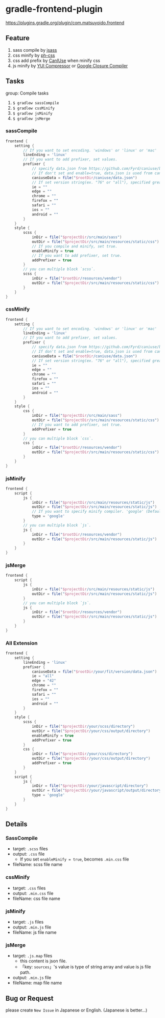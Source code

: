 # gradle-frontend-plugin

https://plugins.gradle.org/plugin/com.matsuyoido.frontend

## Feature

1. sass compile by [jsass](https://gitlab.com/jsass/jsass)
1. css minify by [ph-css](https://github.com/phax/ph-css)
1. css add prefix by [CanIUse](https://github.com/Fyrd/caniuse) when minify css
1. js minify by [YUI Compressor](https://mvnrepository.com/artifact/com.yahoo.platform.yui/yuicompressor) or [Google Closure Compiler](https://github.com/google/closure-compiler)


## Tasks

group: Compile tasks

1. `$ gradlew sassCompile`
1. `$ gradlew cssMinify`
1. `$ gradlew jsMinify`
1. `$ gradlew jsMerge`

### sassCompile

```gradle
frontend {
    setting {
        // If you want to set encoding. 'windows' or 'linux' or 'mac'
        lineEnding = 'linux'
        // If you want to add prefixer, set values.
        prefixer {
            // specify data.json from https://github.com/Fyrd/caniuse/blob/master/data.json
            // If don't set and enable=true, data.json is used from caniuse-db-1.0.30000748
            caniuseData = file("$rootDir/caniuse/data.json")
            // If set version string(ex. "76" or "all"), specified greater version check css supports & add prefixer.
            ie = ""
            edge = ""
            chrome = ""
            firefox = ""
            safari = ""
            ios = ""
            android = ""
        }
    }
    style {
        scss {
            inDir = file("$projectDir/src/main/sass")
            outDir = file("$projectDir/src/main/resources/static/css")
            // If you compile and minify, set true. 
            enableMinify = true
            // If you want to add prefixer, set true.
            addPrefixer = true
        }
        // you can multiple block `scss`.
        scss {
            inDir = file("$rootDir/resources/vendor")
            outDir = file("$projectDir/src/main/resources/static/css")
        }
    }
}
```

### cssMinify

```gradle
frontend {
    setting {
        // If you want to set encoding. 'windows' or 'linux' or 'mac'
        lineEnding = 'linux'
        // If you want to add prefixer, set values.
        prefixer {
            // specify data.json from https://github.com/Fyrd/caniuse/blob/master/data.json
            // If don't set and enable=true, data.json is used from caniuse-db-1.0.30000748
            caniuseData = file("$rootDir/caniuse/data.json")
            // If set version string(ex. "76" or "all"), specified greater version check css supports & add prefixer.
            ie = ""
            edge = ""
            chrome = ""
            firefox = ""
            safari = ""
            ios = ""
            android = ""
        }
    }
    style {
        css {
            inDir = file("$projectDir/src/main/sass")
            outDir = file("$projectDir/src/main/resources/static/css")
            // If you want to add prefixer, set true.
            addPrefixer = true
        }
        // you can multiple block `css`.
        css {
            inDir = file("$rootDir/resources/vendor")
            outDir = file("$projectDir/src/main/resources/static/css")
        }
    }
}
```


### jsMinify

```gradle
frontend {
    script {
        js {
            inDir = file("$projectDir/src/main/resources/static/js")
            outDir = file("$projectDir/src/main/resources/static/js")
            // If you want to specify minify compiler. 'google' (Default) or 'yahoo'
            type = 'google'
        }
        // you can multiple block `js`.
        js {
            inDir = file("$rootDir/resources/vendor")
            outDir = file("$projectDir/src/main/resources/static/js")
        }
    }
}
```

### jsMerge

```gradle
frontend {
    script {
        js {
            inDir = file("$projectDir/src/main/resources/static/js")
            outDir = file("$projectDir/src/main/resources/static/js")
        }
        // you can multiple block `js`.
        js {
            inDir = file("$rootDir/resources/vendor")
            outDir = file("$projectDir/src/main/resources/static/js")
        }
    }
}
```

### All Extension

```gradle
frontend {
    setting {
        lineEnding = 'linux'
        prefixer {
            caniuseData = file("$rootDir/your/fit/version/data.json")
            ie = "all"
            edge = "42"
            chrome = ""
            firefox = ""
            safari = ""
            ios = ""
            android = ""
        }
    }
    style {
        scss {
            inDir = file("$projectDir/your/scss/directory")
            outDir = file("$projectDir/your/css/output/directory")
            enableMinify = true
            addPrefixer = true
        }
        css {
            inDir = file("$projectDir/your/css/directory")
            outDir = file("$projectDir/your/css/output/directory")
            addPrefixer = true
        }
    }
    script {
        js {
            inDir = file("$projectDir/your/javascript/directory")
            outDir = file("$projectDir/your/javascript/output/directory")
            type = 'google'
        }
    }
}
```

## Details

### SassCompile

* target: `.scss` files
* output: `.css` file
    - If you set `enableMinify = true`, becomes `.min.css` file
* fileName: scss file name

### cssMinify

* target: `.css` files
* output: `.min.css` file
* fileName: css file name

### jsMinify

* target: `.js` files
* output: `.min.js` file
* fileName: js file name

### jsMerge

* target: `.js.map` files
    - this content is json file.
    - 「key: `sources`」's value is type of string array and value is js file path.
* output: `.min.js` file
* fileName: map file name


## Bug or Request

please create `New Issue` in Japanese or English.
(Japanese is better...)




